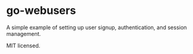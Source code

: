 # go-webusers

A simple example of setting up user signup, authentication, and
session management.

MIT licensed.
